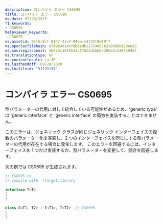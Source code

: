 ```yaml
---
description: コンパイラ エラー CS0695
title: コンパイラ エラー CS0695
ms.date: 07/20/2015
f1_keywords:
- CS0695
helpviewer_keywords:
- CS0695
ms.assetid: 05f6c8cf-6147-4ac7-84ea-e1f34f8ef9f7
ms.openlocfilehash: 6749b3d14cf8b6edb2275406cb2c60005920eed3
ms.sourcegitcommit: 5b475c1855b32cf78d2d1bbb4295e4c236f39464
ms.translationtype: HT
ms.contentlocale: ja-JP
ms.lasthandoff: 09/24/2020
ms.locfileid: "91193193"
---
```

# <a name="compiler-error-cs0695"></a>コンパイラ エラー CS0695

型パラメーターの代用に対して統合している可能性があるため、'generic type' は 'generic interface' と 'generic interface' の両方を実装することはできません。  
  
 このエラーは、ジェネリック クラスが同じジェネリック インターフェイスの複数のパラメーター化を実装し、2 つのインターフェイスを同じにする型パラメーターの代用が存在する場合に発生します。 このエラーを回避するには、インターフェイスを 1 つだけ実装するか、型パラメーターを変更して、競合を回避します。  
  
 次の例では CS0695 が生成されます。  
  
```csharp  
// CS0695.cs  
// compile with: /target:library  
  
interface I<T>  
{  
}  
  
class G<T1, T2> : I<T1>, I<T2>  // CS0695  
{  
}  
```
